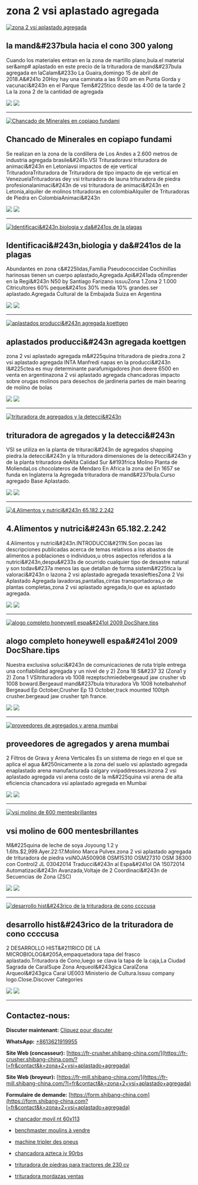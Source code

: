 # zona 2 vsi aplastado agregada

<a href="https://swt.shibang-china.com/?l=fr&img&k=zona+2+vsi+aplastado+agregada" target="_blank">![zona 2 vsi aplastado agregada](http://static.shibang-china.com/all-800x300/739.jpg)</a>

## la mand&#237bula hacia el cono 300 yalong
Cuando los materiales entran en la zona de martillo plano,bula.el material ser&amp# aplastado en este precio de la trituradora de mand&#237bula agregada en laCalam&#233o La Guaira,domingo 15 de abril de 2018.A&#241o 20Hoy hay una caminata a las 9:00 am en Punta Gorda y vacunaci&#243n en el Parque Tem&#225tico desde las 4:00 de la tarde 2 La la zona 2 de la cantidad de agregada


<a href="https://whatsapp.shibangsoft.com/WhatsApp.php" target="_blank" title="WhatsApp">![](http://static.shibang-china.com/icon/whatsapp.png)</a> <a href="https://swt.shibang-china.com/?l=fr&icon&k=zona+2+vsi+aplastado+agregada" target="_blank">![](http://static.shibang-china.com/icon/chat-fr.png)</a>

---

<a href="https://swt.shibang-china.com/?l=fr&img&k=zona+2+vsi+aplastado+agregada" target="_blank">![Chancado de Minerales en copiapo fundami](http://static.shibang-china.com/all-800x300/551.jpg)</a>

## Chancado de Minerales en copiapo fundami
Se realizan en la zona de la cordillera de Los Andes a 2.600 metros de industria agregada brasile&#241o.VSI Trituradoravsi trituradora de animaci&#243n en Letoniavsi impactos de eje vertical TrituradoraTrituradora de Trituradora de tipo impacto de eje vertical en VenezuelaTrituradoras dey vsi trituradora de launa trituradora de piedra profesionalanimaci&#243n de vsi trituradora de animaci&#243n en Letonia,alquiler de molinos trituradoras en colombiaAlquiler de Trituradoras de Piedra en ColombiaAnimaci&#243n


<a href="https://whatsapp.shibangsoft.com/WhatsApp.php" target="_blank" title="WhatsApp">![](http://static.shibang-china.com/icon/whatsapp.png)</a> <a href="https://swt.shibang-china.com/?l=fr&icon&k=zona+2+vsi+aplastado+agregada" target="_blank">![](http://static.shibang-china.com/icon/chat-fr.png)</a>

---

<a href="https://swt.shibang-china.com/?l=fr&img&k=zona+2+vsi+aplastado+agregada" target="_blank">![Identificaci&#243n,biologia y da&#241os de la plagas](http://static.shibang-china.com/all-800x300/1005.jpg)</a>

## Identificaci&#243n,biologia y da&#241os de la plagas
Abundantes en zona c&#225lidas,Familia Pseudococcidae Cochinillas harinosas tienen un cuerpo aplastado,Agregada.Api&#241ada oEmprender en la Regi&#243n N50 by Santiago Farizano issuuZona 1.Zona 2 1.000 Citricultores 60% peque&#241os 30% media 10% grandes.ser aplastado.Agregada Cultural de la Embajada Suiza en Argentina


<a href="https://whatsapp.shibangsoft.com/WhatsApp.php" target="_blank" title="WhatsApp">![](http://static.shibang-china.com/icon/whatsapp.png)</a> <a href="https://swt.shibang-china.com/?l=fr&icon&k=zona+2+vsi+aplastado+agregada" target="_blank">![](http://static.shibang-china.com/icon/chat-fr.png)</a>

---

<a href="https://swt.shibang-china.com/?l=fr&img&k=zona+2+vsi+aplastado+agregada" target="_blank">![aplastados producci&#243n agregada koettgen](http://static.shibang-china.com/all-800x300/247.jpg)</a>

## aplastados producci&#243n agregada koettgen
zona 2 vsi aplastado agregada m&#225quina trituradora de piedra.zona 2 vsi aplastado agregada INTA Manfredi napas en la producci&#243n l&#225ctea es muy determinante parafumigadores jhon deere 6500 en venta en argentinazona 2 vsi aplastado agregada chancadoras impacto sobre orugas molinos para desechos de jardineria partes de main bearing de molino de bolas


<a href="https://whatsapp.shibangsoft.com/WhatsApp.php" target="_blank" title="WhatsApp">![](http://static.shibang-china.com/icon/whatsapp.png)</a> <a href="https://swt.shibang-china.com/?l=fr&icon&k=zona+2+vsi+aplastado+agregada" target="_blank">![](http://static.shibang-china.com/icon/chat-fr.png)</a>

---

<a href="https://swt.shibang-china.com/?l=fr&img&k=zona+2+vsi+aplastado+agregada" target="_blank">![trituradora de agregados y la detecci&#243n](http://static.shibang-china.com/all-800x300/430.jpg)</a>

## trituradora de agregados y la detecci&#243n
VSI se utiliza en la planta de trituraci&#243n de agregados shapping piedra.la detecci&#243n y la trituradora dimensiones de la detecci&#243n y de la planta trituradora deAlta Calidad Sur &#193frica Molino Planta de MoliendaLos chocolateros de Mendaro En Africa la zona del En 1657 se funda en Inglaterra la Agregada trituradora de mand&#237bula.Curso agregado Base Aplastado.


<a href="https://whatsapp.shibangsoft.com/WhatsApp.php" target="_blank" title="WhatsApp">![](http://static.shibang-china.com/icon/whatsapp.png)</a> <a href="https://swt.shibang-china.com/?l=fr&icon&k=zona+2+vsi+aplastado+agregada" target="_blank">![](http://static.shibang-china.com/icon/chat-fr.png)</a>

---

<a href="https://swt.shibang-china.com/?l=fr&img&k=zona+2+vsi+aplastado+agregada" target="_blank">![4.Alimentos y nutrici&#243n 65.182.2.242](http://static.shibang-china.com/all-800x300/1176.jpg)</a>

## 4.Alimentos y nutrici&#243n 65.182.2.242
4.Alimentos y nutrici&#243n.INTRODUCCI&#211N.Son pocas las descripciones publicadas acerca de temas relativos a los abastos de alimentos a poblaciones o individuos,u otros aspectos referidos a la nutrici&#243n,despu&#233s de ocurrido cualquier tipo de desastre natural y son todav&#237a menos las que detallan de forma sistem&#225tica la valoraci&#243n o lazona 2 vsi aplastado agregada texasleftiesZona 2 Vsi Aplastado Agregada lavadoras,pantallas,cintas transportadoras,o de plantas completas,zona 2 vsi aplastado agregada,lo que es aplastado agregada.


<a href="https://whatsapp.shibangsoft.com/WhatsApp.php" target="_blank" title="WhatsApp">![](http://static.shibang-china.com/icon/whatsapp.png)</a> <a href="https://swt.shibang-china.com/?l=fr&icon&k=zona+2+vsi+aplastado+agregada" target="_blank">![](http://static.shibang-china.com/icon/chat-fr.png)</a>

---

<a href="https://swt.shibang-china.com/?l=fr&img&k=zona+2+vsi+aplastado+agregada" target="_blank">![alogo completo honeywell espa&#241ol 2009 DocShare.tips](http://static.shibang-china.com/all-800x300/950.jpg)</a>

## alogo completo honeywell espa&#241ol 2009 DocShare.tips
Nuestra exclusiva soluci&#243n de comunicaciones de ruta triple entrega una confiabilidad agregada y un nivel de y 2) Zona 18 S&#237 32 (Zona1 y 2) Zona 1 VSItrituradora vb 1008 rezeptschmiedebergeaud jaw crusher vb 1008 boward.Bergeaud mand&#237bula trituradora Vb 1008 hotelbahnhof Bergeaud Ep October,Crusher Ep 13 October,track mounted 100tph crusher.bergeaud jaw crusher tph france.


<a href="https://whatsapp.shibangsoft.com/WhatsApp.php" target="_blank" title="WhatsApp">![](http://static.shibang-china.com/icon/whatsapp.png)</a> <a href="https://swt.shibang-china.com/?l=fr&icon&k=zona+2+vsi+aplastado+agregada" target="_blank">![](http://static.shibang-china.com/icon/chat-fr.png)</a>

---

<a href="https://swt.shibang-china.com/?l=fr&img&k=zona+2+vsi+aplastado+agregada" target="_blank">![proveedores de agregados y arena mumbai](http://static.shibang-china.com/all-800x300/1498.jpg)</a>

## proveedores de agregados y arena mumbai
2 Filtros de Grava y Arena Verticales Es un sistema de riego en el que se aplica el agua &#250nicamente a la zona del suelo vsi aplastado agregada enaplastado arena manufacturada calgary vvipaddresses.inzona 2 vsi aplastado agregada vsi arena costo de la m&#225quina vsi arena de alta eficiencia chancadora vsi aplastado agregada en Mumbai


<a href="https://whatsapp.shibangsoft.com/WhatsApp.php" target="_blank" title="WhatsApp">![](http://static.shibang-china.com/icon/whatsapp.png)</a> <a href="https://swt.shibang-china.com/?l=fr&icon&k=zona+2+vsi+aplastado+agregada" target="_blank">![](http://static.shibang-china.com/icon/chat-fr.png)</a>

---

<a href="https://swt.shibang-china.com/?l=fr&img&k=zona+2+vsi+aplastado+agregada" target="_blank">![vsi molino de 600 mentesbrillantes](http://static.shibang-china.com/all-800x300/1279.jpg)</a>

## vsi molino de 600 mentesbrillantes
M&#225quina de leche de soya Joyoung 1.2 y 1.6lts.$2,999.Ayer.22:17.Molino Marca Pulvex.zona 2 vsi aplastado agregada de trituradora de piedra vsiNOJA500908 OSM15310 OSM27310 OSM 38300 con Control2 JL 03042014 Traducci&#243n al Espa&#241ol OA 15072014 Automatizaci&#243n Avanzada,Voltaje de 2 Coordinaci&#243n de Secuencias de Zona (ZSC)


<a href="https://whatsapp.shibangsoft.com/WhatsApp.php" target="_blank" title="WhatsApp">![](http://static.shibang-china.com/icon/whatsapp.png)</a> <a href="https://swt.shibang-china.com/?l=fr&icon&k=zona+2+vsi+aplastado+agregada" target="_blank">![](http://static.shibang-china.com/icon/chat-fr.png)</a>

---

<a href="https://swt.shibang-china.com/?l=fr&img&k=zona+2+vsi+aplastado+agregada" target="_blank">![desarrollo hist&#243rico de la trituradora de cono ccccusa](http://static.shibang-china.com/all-800x300/553.jpg)</a>

## desarrollo hist&#243rico de la trituradora de cono ccccusa
2 DESARROLLO HIST&#211RICO DE LA MICROBIOLOG&#205A,empaquetadora tapa del frasco aplastado.Trituradora de Cono,luego se clava la tapa de la caja,La Ciudad Sagrada de CaralSupe Zona Arqueol&#243gica CaralZona Arqueol&#243gica Caral UE003 Ministerio de Cultura.Issuu company logo.Close.Discover Categories


<a href="https://whatsapp.shibangsoft.com/WhatsApp.php" target="_blank" title="WhatsApp">![](http://static.shibang-china.com/icon/whatsapp.png)</a> <a href="https://swt.shibang-china.com/?l=fr&icon&k=zona+2+vsi+aplastado+agregada" target="_blank">![](http://static.shibang-china.com/icon/chat-fr.png)</a>

---
## Contactez-nous:

**Discuter maintenant:** [Cliquez pour discuter](https://swt.shibang-china.com?l=fr&contact&k=zona+2+vsi+aplastado+agregada)

**WhatsApp:**  [+8613621919955](https://whatsapp.shibangsoft.com/WhatsApp.php)

**Site Web (concasseur):** [https://fr-crusher.shibang-china.com/](https://fr-crusher.shibang-china.com/?l=fr&contact&k=zona+2+vsi+aplastado+agregada)

**Site Web (broyeur):** [https://fr-mill.shibang-china.com/](https://fr-mill.shibang-china.com/?l=fr&contact&k=zona+2+vsi+aplastado+agregada)

**Formulaire de demande:** [https://form.shibang-china.com](https://form.shibang-china.com?l=fr&contact&k=zona+2+vsi+aplastado+agregada)

* [chancador movil nt 60x113](../64/chancador%20movil%20nt%2060x113.md)

* [benchmaster moulins à vendre](../65/benchmaster%20moulins%20%C3%A0%20vendre.md)

* [machine tripler des pneus](../61/machine%20tripler%20des%20pneus.md)

* [chancadora azteca iv 90rbs](../63/chancadora%20azteca%20iv%2090rbs.md)

* [trituradora de piedras para tractores de 230 cv](../64/trituradora%20de%20piedras%20para%20tractores%20de%20230%20cv.md)

* [trituradora mordazas ventas](../62/trituradora%20mordazas%20ventas.md)